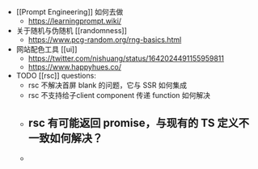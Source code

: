 - [[Prompt Engineering]] 如何去做
	- https://learningprompt.wiki/
- 关于随机与伪随机 [[randomness]]
	- https://www.pcg-random.org/rng-basics.html
- 网站配色工具 [[ui]]
	- https://twitter.com/nishuang/status/1642024491155959811
	- https://www.happyhues.co/
- TODO  [[rsc]] questions:
	- rsc 不解决首屏 blank 的问题，它与 SSR 如何集成
	- rsc 不支持给子client component 传递 function 如何解决
	- rsc 有可能返回 promise，与现有的 TS 定义不一致如何解决？
		-
	-